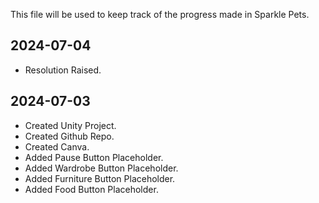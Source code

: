This file will be used to keep track of the progress made in Sparkle Pets.

## 2024-07-04
* Resolution Raised.


## 2024-07-03
* Created Unity Project.
* Created Github Repo.
* Created Canva.
* Added Pause Button Placeholder.
* Added Wardrobe Button Placeholder.
* Added Furniture Button Placeholder.
* Added Food Button Placeholder.
